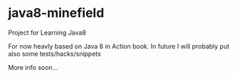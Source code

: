 java8-minefield
===============

Project for Learning Java8

For now heavly based on Java 8 in Action book. In future I will probably put also some tests/hacks/snippets

More info soon...
